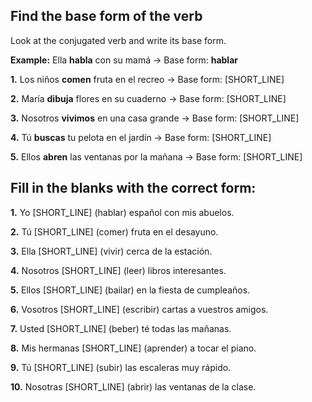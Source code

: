 ## Find the base form of the verb

Look at the conjugated verb and write its base form.

**Example:** Ella **habla** con su mamá → Base form: **hablar**

**1.** Los niños **comen** fruta en el recreo → Base form: [SHORT_LINE]

**2.** María **dibuja** flores en su cuaderno → Base form: [SHORT_LINE]

**3.** Nosotros **vivimos** en una casa grande → Base form: [SHORT_LINE]

**4.** Tú **buscas** tu pelota en el jardín → Base form: [SHORT_LINE]

**5.** Ellos **abren** las ventanas por la mañana → Base form: [SHORT_LINE]

## Fill in the blanks with the correct form:

**1.** Yo [SHORT_LINE] (hablar) español con mis abuelos.

**2.** Tú [SHORT_LINE] (comer) fruta en el desayuno.

**3.** Ella [SHORT_LINE] (vivir) cerca de la estación.

**4.** Nosotros [SHORT_LINE] (leer) libros interesantes.

**5.** Ellos [SHORT_LINE] (bailar) en la fiesta de cumpleaños.

**6.** Vosotros [SHORT_LINE] (escribir) cartas a vuestros amigos.

**7.** Usted [SHORT_LINE] (beber) té todas las mañanas.

**8.** Mis hermanas [SHORT_LINE] (aprender) a tocar el piano.

**9.** Tú [SHORT_LINE] (subir) las escaleras muy rápido.

**10.** Nosotras [SHORT_LINE] (abrir) las ventanas de la clase.